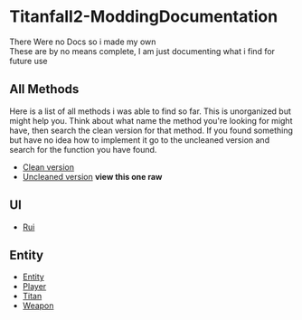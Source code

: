 # Titanfall2-ModdingDocumentation
There Were no Docs so i made my own  
These are by no means complete, I am just documenting what i find for future use

## All Methods
Here is a list of all methods i was able to find so far. This is unorganized but might help you. Think about what name the method you're looking for might have, then search the clean version for that method. If you found something but have no idea how to implement it go to the uncleaned version and search for the function you have found.
- [Clean version](https://github.com/ScureX/Titanfall2-ModdingDocumentation/blob/main/AllMethodsClean.md)
- [Uncleaned version](https://github.com/ScureX/Titanfall2-ModdingDocumentation/blob/main/AllMethods.md) **view this one raw**

## UI
- [Rui](https://github.com/ScureX/Titanfall2-ModdingDocumentation/blob/main/UI/Rui.md)

## Entity
- [Entity](https://github.com/ScureX/Titanfall2-ModdingDocumentation/blob/main/Entity/Entity.md)
- [Player](https://github.com/ScureX/Titanfall2-ModdingDocumentation/blob/main/Entity/Player.md)
- [Titan](https://github.com/ScureX/Titanfall2-ModdingDocumentation/blob/main/Entity/Titan.md)
- [Weapon](https://github.com/ScureX/Titanfall2-ModdingDocumentation/blob/main/Entity/Weapon.md)
